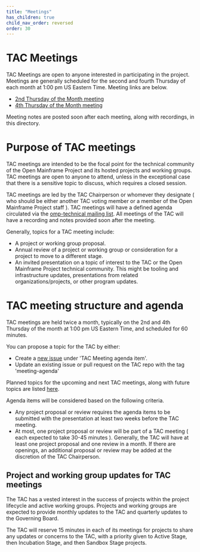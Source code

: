 ```yaml
---
title: "Meetings"
has_children: true
child_nav_order: reversed
order: 30
---
```


# TAC Meetings

TAC Meetings are open to anyone interested in participating in the project. Meetings are generally scheduled for the second and fourth Thursday of each month at 1:00 pm US Eastern Time. Meeting links are below.

- [2nd Thursday of the Month meeting](https://zoom-lfx.platform.linuxfoundation.org/meeting/96768093075?password=1b7c020a-bad8-4ba6-91f2-8156091e05fa)
- [4th Thursday of the Month meeting](https://zoom-lfx.platform.linuxfoundation.org/meeting/97287182990?password=033f3235-8042-4d14-9a1a-f88992db8437) 

Meeting notes are posted soon after each meeting, along with recordings, in this directory.

# Purpose of TAC meetings

TAC meetings are intended to be the focal point for the technical community of the Open Mainframe Project and its hosted projects and working groups. TAC meetings are open to anyone to attend, unless in the exceptional case that there is a sensitive topic to discuss, which requires a closed session.

TAC meetings are led by the TAC Chairperson or whomever they designate ( who should be either another TAC voting member or a member of the Open Mainframe Project staff ). TAC meetings will have a defined agenda circulated via the [omp-technical mailing list](https://lists.openmainframeproject.org/g/omp-technical). All meetings of the TAC will have a recording and notes provided soon after the meeting.

Generally, topics for a TAC meeting include:

* A project or working group proposal.
* Annual review of a project or working group or consideration for a project to move to a different stage.
* An invited presentation on a topic of interest to the TAC or the Open Mainframe Project technical community. This might be tooling and infrastructure updates, presentations from related organizations/projects, or other program updates.

# TAC meeting structure and agenda

TAC meetings are held twice a month, typically on the 2nd and 4th Thursday of the month at 1:00 pm US Eastern Time, and scheduled for 60 minutes.

You can propose a topic for the TAC by either:

- Create a [new issue](https://github.com/openmainframeproject/tac/issues/new/choose) under 'TAC Meeting agenda item'.
- Update an existing issue or pull request on the TAC repo with the tag 'meeting-agenda'

Planned topics for the upcoming and next TAC meetings, along with future topics are listed [here](https://github.com/orgs/openmainframeproject/projects/21).

Agenda items will be considered based on the following criteria.

* Any project proposal or review requires the agenda items to be submitted with the presentation at least two weeks before the TAC meeting.
* At most, one project proposal or review will be part of a TAC meeting ( each expected to take 30-45 minutes ). Generally, the TAC will have at least one project proposal and one review in a month. If there are openings, an additional proposal or review may be added at the discretion of the TAC Chairperson.

## Project and working group updates for TAC meetings

The TAC has a vested interest in the success of projects within the project lifecycle and active working groups. Projects and working groups are expected to provide monthly updates to the TAC and quarterly updates to the Governing Board.

The TAC will reserve 15 minutes in each of its meetings for projects to share any updates or concerns to the TAC, with a priority given to Active Stage, then Incubation Stage, and then Sandbox Stage projects.
